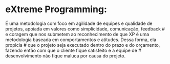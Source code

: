 # eXtreme Programming:

É uma metodologia com foco em agilidade de equipes e qualidade de projetos, apoiada em valores como simplicidade, comunicação, feedback # e coragem que nos submetem ao reconhecimento de que XP é uma metodologia baseada em comportamentos e atitudes. Dessa forma, ela propicia # que o projeto seja executado dentro do prazo e do orçamento, fazendo então com que o cliente fique satisfeito e a equipe de # desenvolvimento não fique maluca por causa do projeto.  
